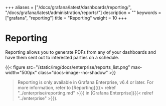 +++
aliases = ["/docs/grafana/latest/dashboards/reporting/", "/docs/grafana/latest/administration/reports/"]
description = ""
keywords = ["grafana", "reporting"]
title = "Reporting"
weight = 10
+++

# Reporting

Reporting allows you to generate PDFs from any of your dashboards and have them sent out to interested parties on a schedule.

{{< figure src="/static/img/docs/enterprise/reports_list.png" max-width="500px" class="docs-image--no-shadow" >}}

> Reporting is only available in Grafana Enterprise, v6.4 or later. For more information, refer to [Reporting]({{< relref "../enterprise/reporting.md" >}}) in [Grafana Enterprise]({{< relref "../enterprise" >}}).
